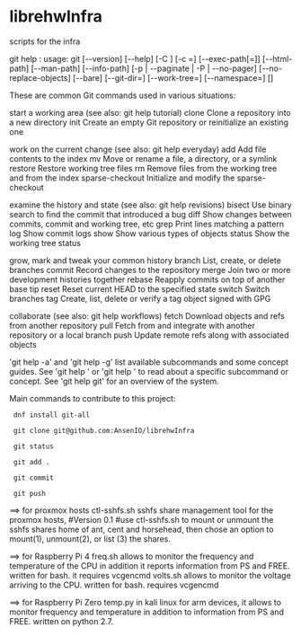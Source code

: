 # librehwInfra
scripts for the infra


git help :
usage: git [--version] [--help] [-C <path>] [-c <name>=<value>]
           [--exec-path[=<path>]] [--html-path] [--man-path] [--info-path]
           [-p | --paginate | -P | --no-pager] [--no-replace-objects] [--bare]
           [--git-dir=<path>] [--work-tree=<path>] [--namespace=<name>]
           <command> [<args>]

These are common Git commands used in various situations:

start a working area (see also: git help tutorial)
   clone             Clone a repository into a new directory
   init              Create an empty Git repository or reinitialize an existing one

work on the current change (see also: git help everyday)
   add               Add file contents to the index
   mv                Move or rename a file, a directory, or a symlink
   restore           Restore working tree files
   rm                Remove files from the working tree and from the index
   sparse-checkout   Initialize and modify the sparse-checkout

examine the history and state (see also: git help revisions)
   bisect            Use binary search to find the commit that introduced a bug
   diff              Show changes between commits, commit and working tree, etc
   grep              Print lines matching a pattern
   log               Show commit logs
   show              Show various types of objects
   status            Show the working tree status

grow, mark and tweak your common history
   branch            List, create, or delete branches
   commit            Record changes to the repository
   merge             Join two or more development histories together
   rebase            Reapply commits on top of another base tip
   reset             Reset current HEAD to the specified state
   switch            Switch branches
   tag               Create, list, delete or verify a tag object signed with GPG

collaborate (see also: git help workflows)
   fetch             Download objects and refs from another repository
   pull              Fetch from and integrate with another repository or a local branch
   push              Update remote refs along with associated objects

'git help -a' and 'git help -g' list available subcommands and some
concept guides. See 'git help <command>' or 'git help <concept>'
to read about a specific subcommand or concept.
See 'git help git' for an overview of the system.


Main commands to contribute to this project:

     dnf install git-all
     
     git clone git@github.com:AnsenIO/librehwInfra
     
     git status
     
     git add .
     
     git commit
     
     git push
     


==> for proxmox hosts
ctl-sshfs.sh sshfs share management tool for the proxmox hosts, 
           #Version 0.1
           #use ctl-sshfs.sh to mount or unmount the sshfs shares home of ant, cent and horsehead, then chose an option to mount(1), unmount(2), or list (3) the shares.
         
         
==> for Raspberry Pi 4
freq.sh allows to monitor the frequency and temperature of the CPU in addition it reports information from PS and FREE. written for bash. it requires vcgencmd
volts.sh allows to monitor the voltage arriving to the CPU. written for bash. requires vcgencmd

==> for Raspberry Pi Zero
temp.py in kali linux for arm devices, it allows to monitor frequency and temperature in addition to information from PS and FREE. written on python 2.7.
